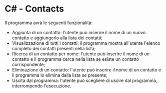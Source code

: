 # C# - Contacts

Il programma avrà le seguenti funzionalità:

- Aggiunta di un contatto: l'utente può inserire il nome di un nuovo contatto e aggiungerlo alla lista dei contatti;
- Visualizzazione di tutti i contatti: il programma mostra all'utente l'elenco completo dei contatti presenti nella lista;
- Ricerca di un contatto per nome: l'utente può inserire il nome di un contatto e il programma cerca nella lista se esiste un contatto corrispondente;
- Eliminazione di un contatto: l'utente può inserire il nome di un contatto e il programma lo elimina dalla lista se presente;
- Uscita dal programma: l'utente può scegliere di uscire dal programma, interrompendo l'esecuzione.